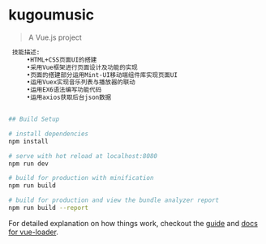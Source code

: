 # kugoumusic

> A Vue.js project

``` bash
 技能描述:
     •HTML+CSS页面UI的搭建
     •采用Vue框架进行页面设计及功能的实现
     •页面的搭建部分运用Mint-UI移动端组件库实现页面UI
     •运用Vuex实现音乐列表与播放器的联动
     •运用EX6语法编写功能代码
     •运用axios获取后台json数据


## Build Setup

# install dependencies
npm install

# serve with hot reload at localhost:8080
npm run dev

# build for production with minification
npm run build

# build for production and view the bundle analyzer report
npm run build --report
```

For detailed explanation on how things work, checkout the [guide](http://vuejs-templates.github.io/webpack/) and [docs for vue-loader](http://vuejs.github.io/vue-loader).
